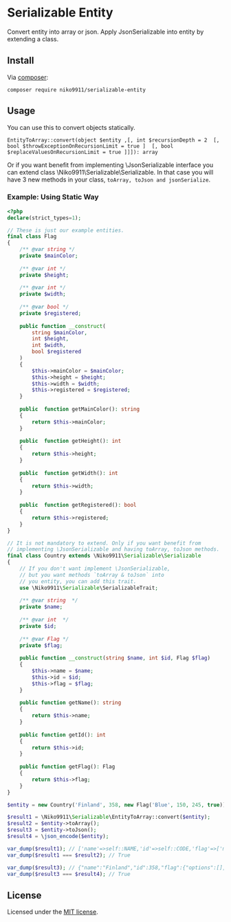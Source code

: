 # Serializable Entity

Convert entity into array or json. 
Apply JsonSerializable into entity by extending a class.

## Install

Via [composer](http://getcomposer.org):

```shell
composer require niko9911/serializable-entity
```

## Usage

You can use this to convert objects statically.

`EntityToArray::convert(object $entity ,[, int $recursionDepth = 2 
[, bool $throwExceptionOnRecursionLimit = true ] 
[, bool $replaceValuesOnRecursionLimit = true ]]]): array`

Or if you want benefit from implementing \JsonSerializable interface
you can extend class \Niko9911\Serializable\Serializable. In that case
you will have 3 new methods in your class, `toArray, toJson and jsonSerialize`.

### Example: Using Static Way

```php
<?php
declare(strict_types=1);

// These is just our example entities.
final class Flag
{
    /** @var string */
    private $mainColor;
    
    /** @var int */
    private $height;
    
    /** @var int */
    private $width;
    
    /** @var bool */
    private $registered;
    
    public function __construct(
        string $mainColor,
        int $height,
        int $width,
        bool $registered
    ) 
    {
        $this->mainColor = $mainColor;
        $this->height = $height;
        $this->width = $width;
        $this->registered = $registered;
    }
    
    public  function getMainColor(): string
    {
        return $this->mainColor;
    }
    
    public  function getHeight(): int
    {
        return $this->height;
    }
    
    public  function getWidth(): int
    {
        return $this->width;
    }
    
    public  function getRegistered(): bool
    {
        return $this->registered;
    }
}

// It is not mandatory to extend. Only if you want benefit from
// implementing \JsonSerializable and having toArray, toJson methods.
final class Country extends \Niko9911\Serializable\Serializable
{
    // If you don't want implement \JsonSerializable,
    // but you want methods `toArray & toJson` into
    // you entity, you can add this trait.
    use \Niko9911\Serializable\SerializableTrait;
    
    /** @var string  */
    private $name;
    
    /** @var int  */
    private $id;
    
    /** @var Flag */
    private $flag;
    
    public function __construct(string $name, int $id, Flag $flag) 
    {
        $this->name = $name;
        $this->id = $id;
        $this->flag = $flag;
    }
    
    public function getName(): string
    {
        return $this->name;
    }
    
    public function getId(): int
    {
        return $this->id;
    }
    
    public function getFlag(): Flag
    {
        return $this->flag;
    }
}

$entity = new Country('Finland', 358, new Flag('Blue', 150, 245, true));

$result1 = \Niko9911\Serializable\EntityToArray::convert($entity);
$result2 = $entity->toArray();
$result3 = $entity->toJson();
$result4 = \json_encode($entity);

var_dump($result1); // ['name'=>self::NAME,'id'=>self::CODE,'flag'=>['mainColor'=>self::MAIN,'height'=>self::SIZE[0],'width'=>self::SIZE[1],'registered'=>self::REGI,'options'=>[]]]
var_dump($result1 === $result2); // True

var_dump($result3); // {"name":"Finland","id":358,"flag":{"options":[],"mainColor":"Blue","height":150,"width":245,"registered":true}}
var_dump($result3 === $result4); // True

```

## License

Licensed under the [MIT license](http://opensource.org/licenses/MIT).
